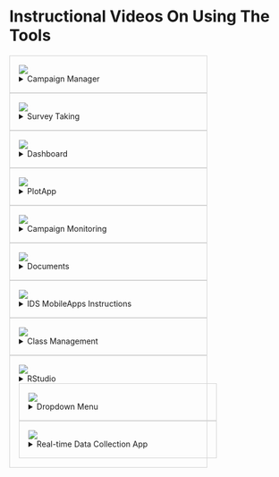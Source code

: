 # Instructional Videos On Using The Tools

<div class="cards">
  <div class="card">
    <img src = ../img/manager.png></img>
    <div>
    <details>
    <summary>Campaign Manager</summary>
      <a href="javascript:openVideoModal('https://www.youtube.com/embed/ZTGPbhgqIc0')">Managing Campaign Settings</a><br>
      <a href="javascript:openVideoModal('https://www.youtube.com/embed/RLIOoLhakg8')">Managing Campaign Responses</a><br>
      <a href="javascript:openVideoModal('https://www.youtube.com/embed/4mChtv5qy1g')">Export, Upload, Import</a><br>
      <a href="javascript:openVideoModal('https://www.youtube.com/embed/PzwMCHOghnI')">Creating a Campaign</a><br>
    </details>
    </div>
  </div>
  <div class="card">
    <img src = ../img/survey.png></img>
    <div>
    <details>
    <summary>Survey Taking</summary>
      <a href="javascript:openVideoModal('https://www.youtube.com/embed/hksbF5QWY2E')">Survey Taking via Browser</a><br>
      <a href="javascript:openVideoModal('https://www.youtube.com/embed/tGK3Am6-BQo?si=Vkekp_p21MoeJZRX')">Survey Taking via App</a><br>
    </details>
    </div>
  </div>
  <div class="card">
    <img src = ../img/dashboard.png></img>
    <div>
    <details>
    <summary>Dashboard</summary>
      <a href="javascript:openVideoModal('https://www.youtube.com/embed/d0BDaHKOqOg')">Navigating the Dashboard</a><br>
    </details>
    </div>
  </div>
  <div class="card">
    <img src = ../img/plotapp.png></img>
    <div>
    <details>
    <summary>PlotApp</summary>
      <a href="javascript:openVideoModal('https://www.youtube.com/embed/Jks39Gxi6dA')">PlotApp</a><br>
    </details>
    </div>
  </div>
  <div class="card">
    <img src = ../img/monitoring.png></img>
    <div>
    <details>
    <summary>Campaign Monitoring</summary>
      <a href="javascript:openVideoModal('https://www.youtube.com/embed/EV-uEh_0ogM')">Teacher Campaign Monitoring Tool</a><br>
      <a href="javascript:openVideoModal('https://www.youtube.com/embed/Xg9Fl9arETw')">Student Campaign Monitoring Tool</a><br>
    </details>
    </div>
  </div>
  <div class="card">
    <img src = ../img/document.png></img>
    <div>
    <details>
    <summary>Documents</summary>
      No video
    </details>
    </div>
  </div>
  <div class="card">
    <img src = ../img/MobileApps.png></img>
    <div>
    <details>
    <summary>IDS MobileApps Instructions</summary>
      <a href="javascript:openVideoModal('https://www.youtube.com/embed/tGK3Am6-BQo?si=Vkekp_p21MoeJZRX')">How to Download & Use App</a><br>
    </details>
    </div>
  </div>
  <div class="card">
    <img src = ../img/classsetup.png></img>
    <div>
    <details>
    <summary>Class Management</summary>
      <a href="javascript:openVideoModal('https://www.youtube.com/embed/M7u0yNRsAtg?si=wS1DH_avjwnezWdG')">Create and Manage a Class</a><br>
      <a href="javascript:openVideoModal('https://www.youtube.com/embed/dtWF291XwzE')">Splitting Columns in Excel</a><br>
    </details>
    </div>
  </div>
  <div class="card">
    <img src = ../img/rstudio.png></img>
    <div>
    <details>
    <summary>RStudio</summary>
      <a href="javascript:openVideoModal('https://www.youtube.com/embed/DSf2viLkSCc?si=U5Zt0_PM4c7DatY7')">Accessing RStudio through Posit Cloud</a><br>
      <a href="javascript:openVideoModal('https://www.youtube.com/embed/KwXW4Dfjn50?si=byPGn8KrgM_T5Tic')">Posit Cloud Admin View</a><br>
      <a href="javascript:openVideoModal('https://www.youtube.com/embed/WkxCfaol3pE')">Rstudio Basics (Unit 1 Lesson 13)</a><br>
      <a href="javascript:openVideoModal('https://www.youtube.com/embed/v3qPfE4ruQA')">Lab 1A</a><br>
      <a href="javascript:openVideoModal('https://www.youtube.com/embed/4mChtv5qy1g')">Export, Upload, Import</a><br>
      <a href="javascript:openVideoModal('https://www.youtube.com/embed/N5KpS0MFk7Y')">Decluttering Environment</a><br>
      <a href="javascript:openVideoModal('https://www.youtube.com/embed/vZpwB6KM0Pg')">Moving Files Between Projects</a><br>

    </details>
    </div>
  </div>
  <div class="card">
    <img src = ../img/dropdown.png></img>
    <div>
    <details>
    <summary>Dropdown Menu</summary>
      <a href="javascript:openVideoModal('https://www.youtube.com/embed/NxQaRIovY3s')">Navigating the Dropdown Menu</a><br>
    </details>
    </div>
  </div>
  <div class="card">
    <img src = ../img/collection.png></img>
    <div>
    <details>
    <summary>Real-time Data Collection App</summary>
      <a href="javascript:openVideoModal('https://www.youtube.com/embed/N-CkhD33IxE')">Real-time Data Collection App</a><br>
    </details>
    </div>
  </div>

</div>

<style>
.cards {
  display: flex;
  flex-direction: row;
  flex-wrap: wrap;
}

.card {
  width: 320px;
  padding: 16px;
  border: 1px solid lightgrey;
}
</style>



<style>
.md-nav--primary .md-nav__link[for=__toc] ~ .md-nav {
    display: none !important;
  }
.md-sidebar {
    display: none !important;
}
.md-header{
    pointer-events: none;
}
</style>




<div id="videoModal">
  <div id="videoContainer">
    <span id="closeVideo">&times;</span>
    <iframe id="videoFrame" src="" frameborder="0" allowfullscreen></iframe>
  </div>
</div>

<style>
#videoModal {
  display: none;
  position: fixed;
  z-index: 10000;
  left: 0;
  top: 0;
  width: 100%;
  height: 100%;
  overflow: auto;
  background-color: rgba(0, 0, 0, 0.8);
}

#videoContainer {
  position: relative;
  margin: 10% auto;
  padding: 20px;
  width: 80%;
  max-width: 800px;
}

#closeVideo {
  color: #fff;
  float: right;
  font-size: 28px;
  font-weight: bold;
  cursor: pointer;
}
</style>

<script>
function openVideoModal(src){
  document.getElementById("videoModal").style.display = "block";
  var screenWidth = window.innerWidth || document.documentElement.clientWidth || document.body.clientWidth;
  var iframeWidth = Math.min(0.8 * screenWidth, 800);
  document.getElementById("videoFrame").style.width = iframeWidth + "px";
  document.getElementById("videoFrame").style.height = iframeWidth*0.75 + "px";
  document.getElementById("videoFrame").src = src;
}
document.getElementById("closeVideo").addEventListener("click", function() {
  document.getElementById("videoModal").style.display = "none";
  document.getElementById("videoFrame").src = "";
});
</script>